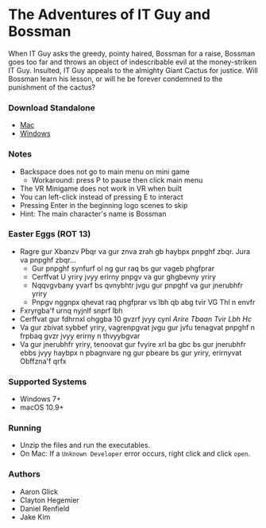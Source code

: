 
# The Adventures of IT Guy and Bossman
When IT Guy asks the greedy, pointy haired, Bossman for a raise, Bossman goes too far and throws an object of indescribable evil at the money-striken IT Guy. Insulted, IT Guy appeals to the almighty Giant Cactus for justice. Will Bossman learn his lesson, or will he be forever condemned to the punishment of the cactus?


### Download Standalone
 - [Mac](https://drive.google.com/open?id=1U8f2sKpx19lhn6Fb1kw4Y5CHWa2Vbpyl)
 - [Windows](https://drive.google.com/open?id=1S_whQ1QCqBARtdS5hAM7D94RV_xsXQGT)


### Notes
 - Backspace does not go to main menu on mini game
	 - Workaround: press P to pause then click main menu
 - The VR Minigame does not work in VR when built
 - You can left-click instead of pressing E to interact
 - Pressing Enter in the beginning logo scenes to skip
 - Hint: The main character's name is Bossman


### Easter Eggs (ROT 13)
 - Ragre gur Xbanzv Pbqr va gur znva zrah gb haybpx pnpghf zbqr. Jura va pnpghf zbqr...
	 - Gur pnpghf synfurf ol ng gur raq bs gur vageb phgfprar
	 - Cerffvat U yriry jvyy erirny pnpgv va gur ghgbevny yriry
	 - Nqqvgvbany yvarf bs qvnybhtr jvgu gur pnpghf va gur jnerubhfr yriry
	 - Pnpgv nggnpx qhevat raq phgfprar vs lbh qb abg tvir VG Thl n envfr
 - Fxryrgba'f urnq nyjnlf snprf lbh
 - Cerffvat gur fdhrnxl ohggba 10 gvzrf jvyy cynl *Arire Tbaan Tvir Lbh Hc*
 - Va gur zbivat sybbef yriry, vagrenpgvat jvgu gur jvfu tenagvat pnpghf n frpbaq gvzr jvyy erirny n thvyybgvar
 - Va gur jnerubhfr yriry, tenoovat gur fvyire xrl ba gbc bs gur jnerubhfr ebbs jvyy haybpx n pbagnvare ng gur pbeare bs gur yriry, erirnyvat Obffzna'f qrfx


### Supported Systems
 - Windows 7+
 - macOS 10.9+


### Running
 - Unzip the files and run the executables.
 - On Mac: If a `Unknown Developer` error occurs, right click and click `open`. 


### Authors
 - Aaron Glick
 - Clayton Hegemier
 - Daniel Renfield
 - Jake Kim
